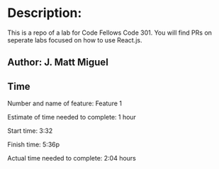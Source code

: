 # Description:
 This is a repo of a lab for Code Fellows Code 301. You will find PRs on seperate labs focused on how to use React.js. 

## Author: J. Matt Miguel

## Time 
Number and name of feature: Feature 1 

Estimate of time needed to complete: 1 hour

Start time: 3:32

Finish time: 5:36p

Actual time needed to complete: 2:04 hours


